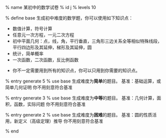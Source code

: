 % name 某初中的数学试卷
% id j
% levels 10

% define base
生成初中难度的数学题，你可以使用如下知识点：

 - 数值计算，符号计算
 - 任意元一次方程，一元二次方程
 - 初中平面几何：点，线，角，平行垂直，三角形三边关系全等相似特殊线段，平行四边形及其延伸，梯形及其延伸，圆
 - 统计，简单概率
 - 一次函数，二次函数，反比例函数
 * 你不一定需要用到所有的知识点，你可以只用到你需要的知识点。

% entry generate 5
% use base
生成难度为**简单**的题目。
基准：基础运算，或简单几何证明
你不用刻意符合基准

% entry generate 3
% use base
生成难度为**中等**的题目。
基准：几何计算，面积，函数，实际问题
你不用刻意符合基准

% entry generate 2
% use base
生成难度为**困难**的题目。
基准：圆的性质活用，新定义（高级定理）推导
你不用刻意符合基准

% end
